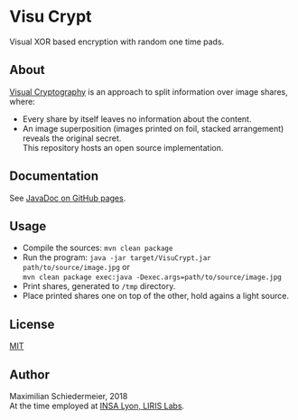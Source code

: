 # Visu Crypt

Visual XOR based encryption with random one time pads.

## About

[Visual Cryptography](https://en.wikipedia.org/wiki/Visual_cryptography) is an approach to split information over image shares, where:
 * Every share by itself leaves no information about the content.
 * An image superposition (images printed on foil, stacked arrangement) reveals the original secret.  
This repository hosts an open source implementation.

## Documentation

See [JavaDoc on GitHub pages](https://kartoffelquadrat.github.io/VisuCrypt/).

## Usage

 * Compile the sources: ```mvn clean package```
 * Run the program: ```java -jar target/VisuCrypt.jar path/to/source/image.jpg``` or  
 ```mvn clean package exec:java -Dexec.args=path/to/source/image.jpg```
 * Print shares, generated to ```/tmp``` directory.
 * Place printed shares one on top of the other, hold agains a light source.

## License

[MIT](LICENSE)

## Author

Maximilian Schiedermeier, 2018  
At the time employed at [INSA Lyon, LIRIS Labs](https://liris.cnrs.fr/page-membre/maximilian-schiedermeier).
